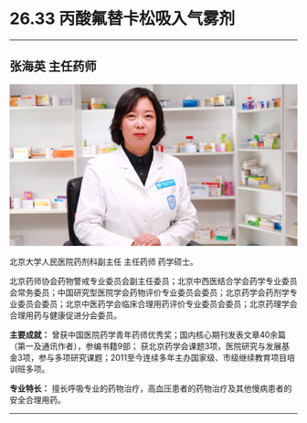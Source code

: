 # 26.33 丙酸氟替卡松吸入气雾剂

---

## 张海英 主任药师

![1684850517544](image/c26_033/1684850517544.png)

北京大学人民医院药剂科副主任 主任药师 药学硕士。

北京药师协会药物警戒专业委员会副主任委员；北京中西医结合学会药学专业委员会常务委员；中国研究型医院学会药物评价专业委员会委员；北京药学会药剂学专业委员会委员；北京中医药学会临床合理用药评价专业委员会委员；北京药理学会合理用药与健康促进分会委员。

**主要成就：** 曾获中国医院药学青年药师优秀奖；国内核心期刊发表文章40余篇（第一及通讯作者），参编书籍9部； 获北京药学会课题3项，医院研究与发展基金3项，参与多项研究课题；2011至今连续多年主办国家级、市级继续教育项目培训班多项。

**专业特长：** 擅长呼吸专业的药物治疗，高血压患者的药物治疗及其他慢病患者的安全合理用药。

---
